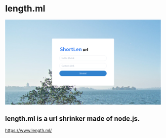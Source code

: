 # length.ml
![length.ml](https://github.com/Tim232/length.ml/blob/master/pic.png)

## length.ml is a url shrinker made of node.js.

https://www.length.ml/
